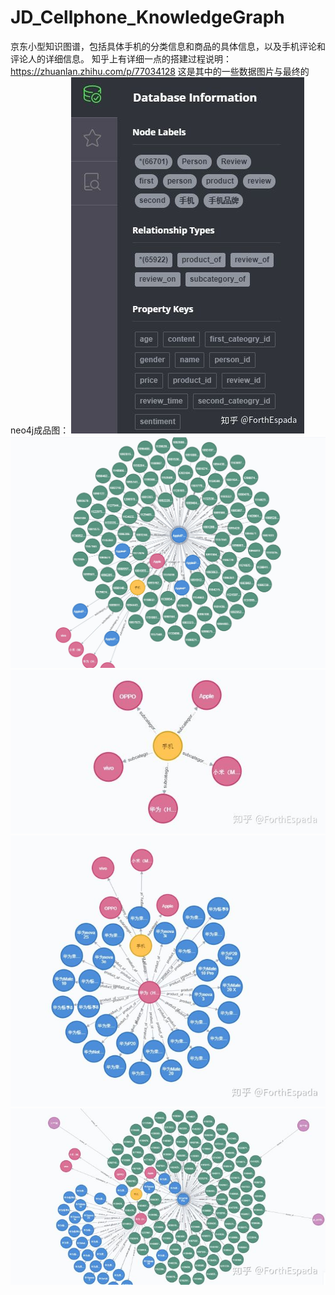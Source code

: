 # JD_Cellphone_KnowledgeGraph
京东小型知识图谱，包括具体手机的分类信息和商品的具体信息，以及手机评论和评论人的详细信息。
知乎上有详细一点的搭建过程说明：https://zhuanlan.zhihu.com/p/77034128
这是其中的一些数据图片与最终的neo4j成品图：
![image](https://github.com/ForthEspada/JD_Cellphone_KnowledgeGraph/blob/master/image/2.jpg)
![image](https://github.com/ForthEspada/JD_Cellphone_KnowledgeGraph/blob/master/image/1.jpg)
![image](https://github.com/ForthEspada/JD_Cellphone_KnowledgeGraph/blob/master/image/3.jpg)
![image](https://github.com/ForthEspada/JD_Cellphone_KnowledgeGraph/blob/master/image/4.jpg)
![image](https://github.com/ForthEspada/JD_Cellphone_KnowledgeGraph/blob/master/image/5.jpg)
